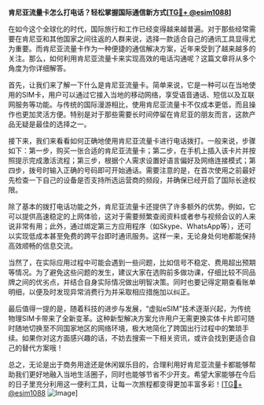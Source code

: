 **肯尼亚流量卡怎么打电话？轻松掌握国际通信新方式[[TG💪+ @esim1088](https://t.me/s/esim1088)]**

在如今这个全球化的时代，国际旅行和工作已经变得越来越普遍。对于那些经常需要在肯尼亚和其他国家之间往返的人群来说，选择一款适合自己的通讯工具显得尤为重要。而肯尼亚流量卡作为一种便捷的通信解决方案，近年来受到了越来越多的关注。那么，如何利用肯尼亚流量卡来实现高效的电话沟通呢？这篇文章将从多个角度为你详细解答。

首先，让我们来了解一下什么是肯尼亚流量卡。简单来说，它是一种可以在当地使用的SIM卡，用户可以通过它接入当地的移动网络，享受语音通话、短信以及互联网服务等功能。与传统的国际漫游相比，使用肯尼亚流量卡不仅成本更低，而且操作也更加灵活方便。特别是对于那些需要长时间停留在肯尼亚的朋友而言，这款产品无疑是最佳的选择之一。

接下来，我们来看看如何正确地使用肯尼亚流量卡进行电话拨打。一般来说，步骤如下：第一步，购买一张合适的肯尼亚流量卡；第二步，在手机上插入该卡片并按照提示完成激活流程；第三步，根据个人需求设置好语言偏好及网络连接模式；第四步，拨号时输入正确的号码即可开始通话。需要注意的是，在首次使用之前最好先检查一下自己的设备是否支持所选运营商的频段，并确保已经开启了国际长途权限。

除了基本的拨打电话功能之外，肯尼亚流量卡还提供了许多额外的优势。例如，它可以提供高速稳定的上网体验，这对于需要频繁查阅资料或者参与视频会议的人来说非常有用；此外，通过绑定第三方应用程序（如Skype、WhatsApp等），还可以实现低成本甚至免费的跨平台即时通讯服务。这样一来，无论身处何地都能保持高效顺畅的信息交流。

当然了，在实际应用过程中可能会遇到一些问题，比如信号不稳定、费用超出预期等情况。为了避免这些问题的发生，建议大家在选购前多做功课，仔细比较不同品牌之间的优劣点，并结合自身实际情况做出明智决策。同时也要记得定期查看账单明细，以便及时发现异常消费行为并采取相应措施加以纠正。

最后值得一提的是，随着科技的进步与发展，“虚拟eSIM”技术逐渐兴起，为传统物理SIM卡带来了全新变革。这种新型解决方案允许用户无需更换实体卡片即可随时随地切换至不同国家地区的网络环境，极大地简化了跨国出行过程中的繁琐手续。如果你对这方面感兴趣的话，不妨去搜索一下相关资讯，或许会找到更适合自己的替代方案哦！

总之，无论是出于商务用途还是休闲娱乐目的，合理利用好肯尼亚流量卡都能够帮助我们更好地融入当地生活圈子，同时也能够节省不少开支。希望大家能够在今后的日子里充分利用这一便利工具，让每一次旅程都变得更加丰富多彩！[[TG💪+ @esim1088](https://t.me/s/esim1088) ![Image](https://i.postimg.cc/4NQfJmqS/Snipaste-2025-05-13-00-14-12.png)]